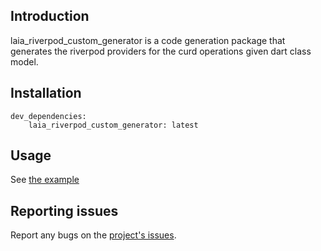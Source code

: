 ## Introduction

laia_riverpod_custom_generator is a code generation package that generates the riverpod providers
for the curd operations given dart class model. 

## Installation

```
dev_dependencies:
    laia_riverpod_custom_generator: latest
```

## Usage

See [the example](https://github.com/albieta/laia_flutter_gen/tree/main/example)

## Reporting issues

Report any bugs on the [project's issues](https://github.com/albieta/laia_flutter_gen/issues).
